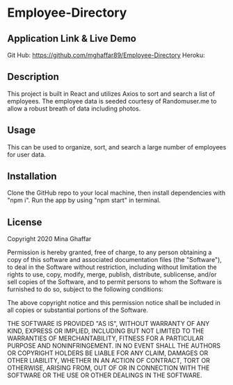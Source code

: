 # Employee-Directory

## Application Link & Live Demo

Git Hub: https://github.com/mghaffar89/Employee-Directory
Heroku:

## Description

This project is built in React and utilizes Axios to sort and search a list of employees. The employee data is seeded courtesy of Randomuser.me to allow a robust breath of data including photos.

## Usage

This can be used to organize, sort, and search a large number of employees for user data.

## Installation

Clone the GitHub repo to your local machine, then install dependencies with "npm i". Run the app by using "npm start" in terminal.

## License

Copyright 2020 Mina Ghaffar

Permission is hereby granted, free of charge, to any person obtaining a copy of this software and associated documentation files (the "Software"), to deal in the Software without restriction, including without limitation the rights to use, copy, modify, merge, publish, distribute, sublicense, and/or sell copies of the Software, and to permit persons to whom the Software is furnished to do so, subject to the following conditions:

The above copyright notice and this permission notice shall be included in all copies or substantial portions of the Software.

THE SOFTWARE IS PROVIDED "AS IS", WITHOUT WARRANTY OF ANY KIND, EXPRESS OR IMPLIED, INCLUDING BUT NOT LIMITED TO THE WARRANTIES OF MERCHANTABILITY, FITNESS FOR A PARTICULAR PURPOSE AND NONINFRINGEMENT. IN NO EVENT SHALL THE AUTHORS OR COPYRIGHT HOLDERS BE LIABLE FOR ANY CLAIM, DAMAGES OR OTHER LIABILITY, WHETHER IN AN ACTION OF CONTRACT, TORT OR OTHERWISE, ARISING FROM, OUT OF OR IN CONNECTION WITH THE SOFTWARE OR THE USE OR OTHER DEALINGS IN THE SOFTWARE.
